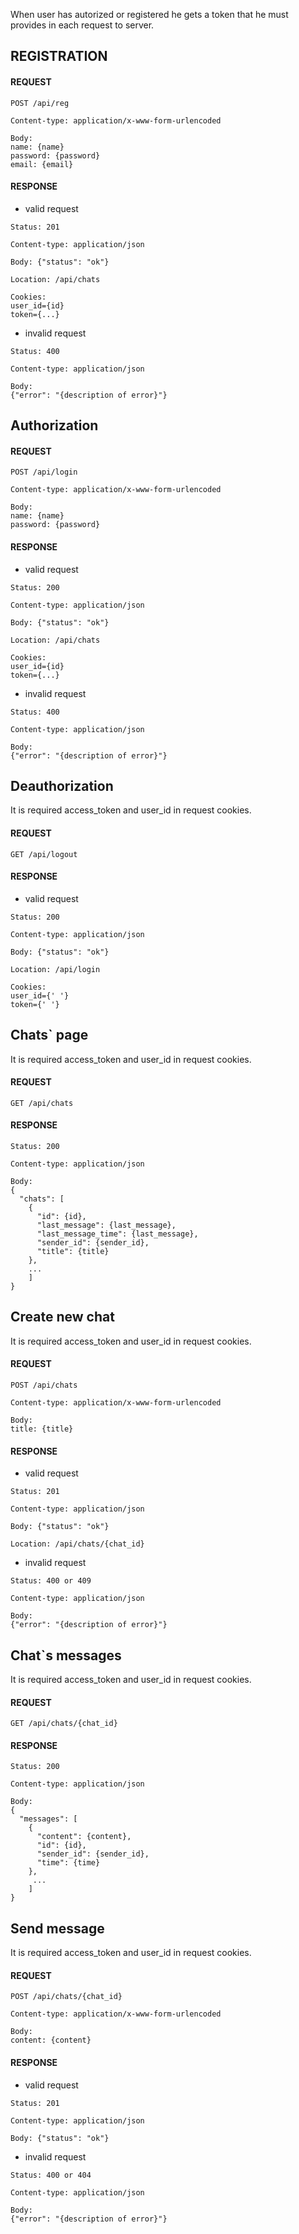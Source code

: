 When user has autorized or registered he gets a token that he must provides in each request to server.
## REGISTRATION 
#### REQUEST
```
POST /api/reg

Content-type: application/x-www-form-urlencoded

Body:
name: {name}
password: {password}
email: {email}
```
#### RESPONSE
* valid request

```
Status: 201

Content-type: application/json

Body: {"status": "ok"}

Location: /api/chats

Cookies:
user_id={id}
token={...}
```
* invalid request

```
Status: 400

Content-type: application/json

Body:
{"error": "{description of error}"}

```
## Authorization 
#### REQUEST
```
POST /api/login

Content-type: application/x-www-form-urlencoded

Body:
name: {name}
password: {password}
```
#### RESPONSE
* valid request

```
Status: 200

Content-type: application/json

Body: {"status": "ok"}

Location: /api/chats

Cookies:
user_id={id}
token={...}
```
* invalid request

```
Status: 400

Content-type: application/json

Body:
{"error": "{description of error}"}

```


## Deauthorization 
It is required access\_token and user\_id in request cookies.
#### REQUEST 
```
GET /api/logout

```
#### RESPONSE
* valid request

```
Status: 200

Content-type: application/json

Body: {"status": "ok"}

Location: /api/login

Cookies:
user_id={' '}
token={' '}
```

## Chats` page
It is required access\_token and user\_id in request cookies.
#### REQUEST

```
GET /api/chats
```
#### RESPONSE

```
Status: 200

Content-type: application/json

Body:
{
  "chats": [
    {
      "id": {id},
      "last_message": {last_message},
      "last_message_time": {last_message},
      "sender_id": {sender_id},
      "title": {title}
    },
    ...
    ]
}

```

## Create new chat
It is required access\_token and user\_id in request cookies.
#### REQUEST
```
POST /api/chats

Content-type: application/x-www-form-urlencoded

Body:
title: {title}
```
#### RESPONSE
* valid request

```
Status: 201

Content-type: application/json

Body: {"status": "ok"}

Location: /api/chats/{chat_id}

```
* invalid request

```
Status: 400 or 409

Content-type: application/json

Body:
{"error": "{description of error}"}

```

## Chat`s messages
It is required access\_token and user\_id in request cookies.
#### REQUEST

```
GET /api/chats/{chat_id}
```
#### RESPONSE

```
Status: 200

Content-type: application/json

Body:
{
  "messages": [
    {
      "content": {content},
      "id": {id},
      "sender_id": {sender_id},
      "time": {time}
    },
     ...
    ]
}

```

## Send message
It is required access\_token and user\_id in request cookies.
#### REQUEST
```
POST /api/chats/{chat_id}

Content-type: application/x-www-form-urlencoded

Body:
content: {content}
```
#### RESPONSE
* valid request

```
Status: 201

Content-type: application/json

Body: {"status": "ok"}

```
* invalid request

```
Status: 400 or 404

Content-type: application/json

Body:
{"error": "{description of error}"}


